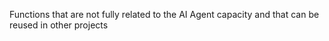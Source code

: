 Functions that are not fully related to the AI Agent capacity and that can be reused in other projects
